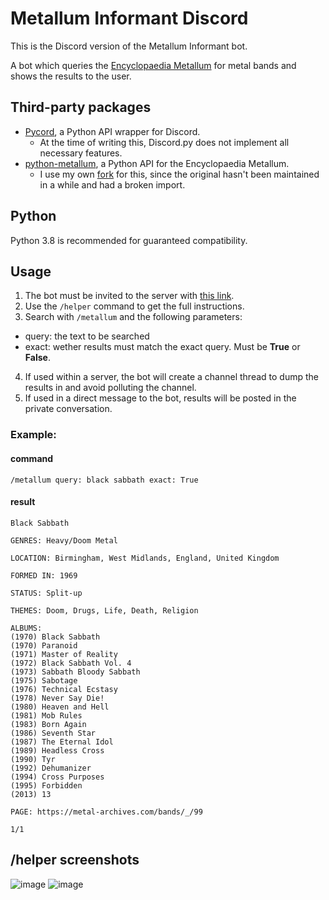 # Metallum Informant Discord
This is the Discord version of the Metallum Informant bot.

A bot which queries the [Encyclopaedia Metallum](www.metal-archives.com) for metal bands and shows the results to the user.

## Third-party packages
- [Pycord](https://github.com/Pycord-Development/pycord), a Python API wrapper for Discord.
  * At the time of writing this, Discord.py does not implement all necessary features.
- [python-metallum](https://github.com/lcharlick/python-metallum), a Python API for the Encyclopaedia Metallum.
  * I use my own [fork](https://github.com/Pedro-HMV/python-metallum) for this, since the original hasn't been maintained in a while and had a broken import.

## Python
Python 3.8 is recommended for guaranteed compatibility.

## Usage
1. The bot must be invited to the server with [this link](https://discord.com/api/oauth2/authorize?client_id=954922759220256850&permissions=309237647360&scope=bot%20applications.commands).
2. Use the `/helper` command to get the full instructions.
3. Search with `/metallum` and the following parameters:
  * query: the text to be searched
  * exact: wether results must match the exact query. Must be **True** or **False**.
4. If used within a server, the bot will create a channel thread to dump the results in and avoid polluting the channel.
5. If used in a direct message to the bot, results will be posted in the private conversation.
### Example:
#### command
`/metallum query: black sabbath exact: True`
#### result
```
Black Sabbath

GENRES: Heavy/Doom Metal

LOCATION: Birmingham, West Midlands, England, United Kingdom

FORMED IN: 1969

STATUS: Split-up

THEMES: Doom, Drugs, Life, Death, Religion

ALBUMS: 
(1970) Black Sabbath
(1970) Paranoid
(1971) Master of Reality
(1972) Black Sabbath Vol. 4
(1973) Sabbath Bloody Sabbath
(1975) Sabotage
(1976) Technical Ecstasy
(1978) Never Say Die!
(1980) Heaven and Hell
(1981) Mob Rules
(1983) Born Again
(1986) Seventh Star
(1987) The Eternal Idol
(1989) Headless Cross
(1990) Tyr
(1992) Dehumanizer
(1994) Cross Purposes
(1995) Forbidden
(2013) 13

PAGE: https://metal-archives.com/bands/_/99

1/1
```
## /helper screenshots
![image](https://user-images.githubusercontent.com/85079897/161409476-b59df49d-2f68-459f-bb73-09f8e8488576.png)
![image](https://user-images.githubusercontent.com/85079897/161409499-4f2a756d-7b4d-4f24-8c20-25716902eb0c.png)
